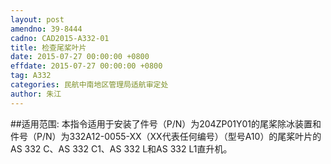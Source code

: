 ```yaml
---
layout: post
amendno: 39-8444
cadno: CAD2015-A332-01
title: 检查尾桨叶片
date: 2015-07-27 00:00:00 +0800
effdate: 2015-07-27 00:00:00 +0800
tag: A332
categories: 民航中南地区管理局适航审定处
author: 朱江
---
```


##适用范围:
本指令适用于安装了件号（P/N）为204ZP01Y01的尾桨除冰装置和件号（P/N）为332A12-0055-XX（XX代表任何编号）（型号A10）的尾桨叶片的AS 332 C、AS 332 C1、AS 332 L和AS 332 L1直升机。

